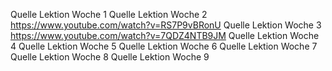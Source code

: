 Quelle Lektion Woche 1
Quelle Lektion Woche 2  https://www.youtube.com/watch?v=RS7P9vBRonU
Quelle Lektion Woche 3  https://www.youtube.com/watch?v=7QDZ4NTB9JM
Quelle Lektion Woche 4
Quelle Lektion Woche 5
Quelle Lektion Woche 6
Quelle Lektion Woche 7
Quelle Lektion Woche 8
Quelle Lektion Woche 9
